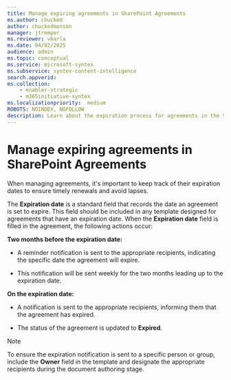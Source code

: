 ```yaml
---
title: Manage expiring agreements in SharePoint Agreements
ms.author: chucked
author: chuckedmonson
manager: jtremper
ms.reviewer: vbarla
ms.date: 04/02/2025
audience: admin
ms.topic: conceptual
ms.service: microsoft-syntex
ms.subservice: syntex-content-intelligence
search.appverid: 
ms.collection: 
    - enabler-strategic
    - m365initiative-syntex
ms.localizationpriority:  medium
ROBOTS: NOINDEX, NOFOLLOW
description: Learn about the expiration process for agreements in the SharePoint Agreements solution.
---
```


# Manage expiring agreements in SharePoint Agreements

When managing agreements, it's important to keep track of their expiration dates to ensure timely renewals and avoid lapses.

The **Expiration date** is a standard field that records the date an agreement is set to expire. This field should be included in any template designed for agreements that have an expiration date. When the **Expiration date** field is filled in the agreement, the following actions occur:

**Two months before the expiration date:**

- A reminder notification is sent to the appropriate recipients, indicating the specific date the agreement will expire.

- This notification will be sent weekly for the two months leading up to the expiration date.

**On the expiration date:**

- A notification is sent to the appropriate recipients, informing them that the agreement has expired.

- The status of the agreement is updated to **Expired**.

> [!NOTE]
> To ensure the expiration notification is sent to a specific person or group, include the **Owner** field in the template and designate the appropriate recipients during the document authoring stage.